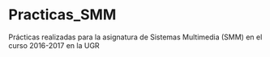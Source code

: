 # Practicas_SMM
Prácticas realizadas para la asignatura de Sistemas Multimedia (SMM) en el curso 2016-2017 en la UGR
